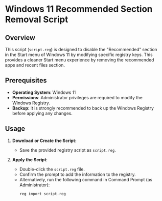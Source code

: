 # Windows 11 Recommended Section Removal Script

## Overview

This script (`script.reg`) is designed to disable the "Recommended" section in the Start menu of Windows 11 by modifying specific registry keys. This provides a cleaner Start menu experience by removing the recommended apps and recent files section.

## Prerequisites

- **Operating System**: Windows 11
- **Permissions**: Administrator privileges are required to modify the Windows Registry.
- **Backup**: It is strongly recommended to back up the Windows Registry before applying any changes.

## Usage

1. **Download or Create the Script**:
   - Save the provided registry script as `script.reg`.

2. **Apply the Script**:
   - Double-click the `script.reg` file.
   - Confirm the prompt to add the information to the registry.
   - Alternatively, run the following command in Command Prompt (as Administrator):
     ```cmd
     reg import script.reg